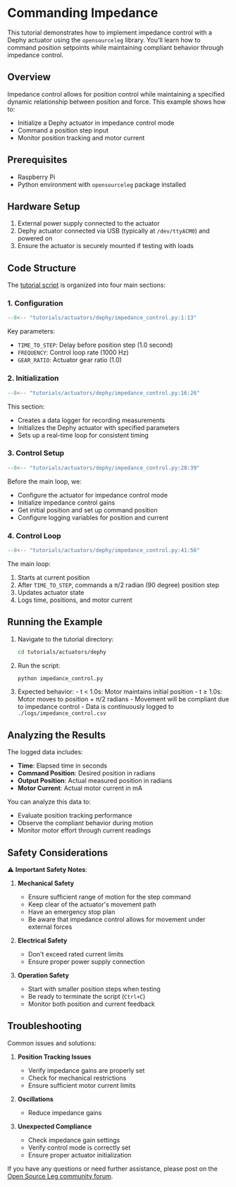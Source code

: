 # Commanding Impedance

This tutorial demonstrates how to implement impedance control with a Dephy actuator using the `opensourceleg` library. You'll learn how to command position setpoints while maintaining compliant behavior through impedance control.

## Overview

Impedance control allows for position control while maintaining a specified dynamic relationship between position and force. This example shows how to:

- Initialize a Dephy actuator in impedance control mode
- Command a position step input
- Monitor position tracking and motor current

## Prerequisites

- Raspberry Pi
- Python environment with `opensourceleg` package installed

## Hardware Setup

1. External power supply connected to the actuator
2. Dephy actuator connected via USB (typically at `/dev/ttyACM0`) and powered on
3. Ensure the actuator is securely mounted if testing with loads

## Code Structure

The [tutorial script](https://github.com/neurobionics/opensourceleg/blob/main/tutorials/actuators/dephy/impedance_control.py) is organized into four main sections:

### 1. Configuration

```python
--8<-- "tutorials/actuators/dephy/impedance_control.py:1:13"
```

Key parameters:

- `TIME_TO_STEP`: Delay before position step (1.0 second)
- `FREQUENCY`: Control loop rate (1000 Hz)
- `GEAR_RATIO`: Actuator gear ratio (1.0)

### 2. Initialization

```python
--8<-- "tutorials/actuators/dephy/impedance_control.py:16:26"
```

This section:

- Creates a data logger for recording measurements
- Initializes the Dephy actuator with specified parameters
- Sets up a real-time loop for consistent timing

### 3. Control Setup

```python
--8<-- "tutorials/actuators/dephy/impedance_control.py:28:39"
```

Before the main loop, we:

- Configure the actuator for impedance control mode
- Initialize impedance control gains
- Get initial position and set up command position
- Configure logging variables for position and current

### 4. Control Loop

```python
--8<-- "tutorials/actuators/dephy/impedance_control.py:41:56"
```

The main loop:

1. Starts at current position
2. After `TIME_TO_STEP`, commands a π/2 radian (90 degree) position step
3. Updates actuator state
4. Logs time, positions, and motor current

## Running the Example

1. Navigate to the tutorial directory:

   ```bash
   cd tutorials/actuators/dephy
   ```

2. Run the script:

   ```bash
   python impedance_control.py
   ```

3. Expected behavior: - t < 1.0s: Motor maintains initial position - t ≥ 1.0s: Motor moves to position + π/2 radians - Movement will be compliant due to impedance control - Data is continuously logged to `./logs/impedance_control.csv`

## Analyzing the Results

The logged data includes:

- **Time**: Elapsed time in seconds
- **Command Position**: Desired position in radians
- **Output Position**: Actual measured position in radians
- **Motor Current**: Actual motor current in mA

You can analyze this data to:

- Evaluate position tracking performance
- Observe the compliant behavior during motion
- Monitor motor effort through current readings

## Safety Considerations

⚠️ **Important Safety Notes**:

1. **Mechanical Safety**

   - Ensure sufficient range of motion for the step command
   - Keep clear of the actuator's movement path
   - Have an emergency stop plan
   - Be aware that impedance control allows for movement under external forces

2. **Electrical Safety**

   - Don't exceed rated current limits
   - Ensure proper power supply connection

3. **Operation Safety**

   - Start with smaller position steps when testing
   - Be ready to terminate the script (`Ctrl+C`)
   - Monitor both position and current feedback

## Troubleshooting

Common issues and solutions:

1. **Position Tracking Issues**

   - Verify impedance gains are properly set
   - Check for mechanical restrictions
   - Ensure sufficient motor current limits

2. **Oscillations**

   - Reduce impedance gains

3. **Unexpected Compliance**

   - Check impedance gain settings
   - Verify control mode is correctly set
   - Ensure proper actuator initialization

If you have any questions or need further assistance, please post on the [Open Source Leg community forum](https://opensourceleg.org/community).
